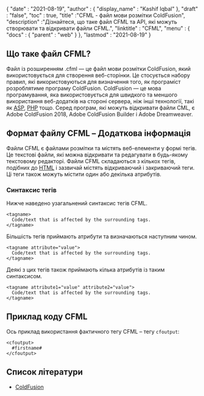 {
  "date" : "2021-08-19",
  "author" : {
    "display_name" : "Kashif Iqbal"
},
  "draft" : "false",
  "toc" : true,
  "title" :"CFML - файл мови розмітки ColdFusion",
  "description" :"Дізнайтеся, що таке файл CFML та API, які можуть створювати та відкривати файли CFML.",
  "linktitle" : "CFML",
  "menu" : {
    "docs" : {
      "parent" : "web"
}
},
  "lastmod" : "2021-08-19"
}

## Що таке файл CFML?

Файл із розширенням .cfml — це файл мови розмітки ColdFusion, який використовується для створення веб-сторінки. Це стосується набору правил, які використовуються для визначення того, як програміст розроблятиме програму ColdFusion. ColdFusion — це мова програмування, яка використовується для швидкого та меншого використання веб-додатків на стороні сервера, ніж інші технології, такі як [ASP](/uk/web/asp/), [PHP](/uk/programming/php/) тощо. Серед програм, які можуть відкривати файли CML, є Adobe ColdFusion 2018, Adobe ColdFusion Builder і Adobe Dreamweaver.

## Формат файлу CFML – Додаткова інформація

Файли CFML є файлами розмітки та містять веб-елементи у формі тегів. Це текстові файли, які можна відкривати та редагувати в будь-якому текстовому редакторі. Файли CFML складаються з кількох тегів, подібних до [HTML](/uk/web/html/) і зазвичай містять відкриваючий і закриваючий теги. Ці теги також можуть містити один або декілька атрибутів.

### Синтаксис тегів

Нижче наведено узагальнений синтаксис тегів CFML.

```
<tagname>
  Code/text that is affected by the surrounding tags.
</tagname>
```

Більшість тегів приймають атрибути та визначаються наступним чином.

```
<tagname attribute="value">
  Code/text that is affected by the surrounding tags.
</tagname>
```

Деякі з цих тегів також приймають кілька атрибутів із таким синтаксисом.

```
<tagname attribute1="value" attribute2="value">
  Code/text that is affected by the surrounding tags.
</tagname>
```

## Приклад коду CFML

Ось приклад використання фактичного тегу CFML – тегу `cfoutput`:

```
<cfoutput>
  #firstname#
</cfoutput>
```

## Список літератури

* [ColdFusion](https://www.quackit.com/coldfusion/tutorial/)

